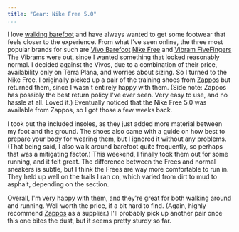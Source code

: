 ```yaml
---
title: "Gear: Nike Free 5.0"
...
```


I love [walking barefoot](http://nymag.com/health/features/46213/,) and have always wanted to get some footwear that feels closer to the experience. From what I've seen online, the three most popular brands for such are [Vivo Barefoot](http://www.terraplana.com/vivobarefoot,) [Nike Free](http://www.nike.com/nikefree/,) and [Vibram FiveFingers](http://www.vibramfivefingers.com/.) The Vibrams were out, since I wanted something that looked reasonably normal. I decided against the Vivos, due to a combination of their price, availability only on Terra Plana, and worries about sizing. So I turned to the Nike Free. I originally picked up a pair of the training shoes from [Zappos](http://www.zappos.com/,) but returned them, since I wasn't entirely happy with them. (Side note: Zappos has possibly the best return policy I've ever seen. Very easy to use, and no hassle at all. Loved it.) Eventually noticed that the Nike Free 5.0 was available from Zappos, so I got those a few weeks back.

I took out the included insoles, as they just added more material between my foot and the ground. The shoes also came with a guide on how best to prepare your body for wearing them, but I ignored it without any problems. (That being said, I also walk around barefoot quite frequently, so perhaps that was a mitigating factor.) This weekend, I finally took them out for some running, and it felt great. The difference between the Frees and normal sneakers is subtle, but I think the Frees are way more comfortable to run in. They held up well on the trails I ran on, which varied from dirt to mud to asphalt, depending on the section.

Overall, I'm very happy with them, and they're great for both walking around and running. Well worth the price, if a bit hard to find. (Again, highly recommend [Zappos](http://www.zappos.com/) as a supplier.) I'll probably pick up another pair once this one bites the dust, but it seems pretty sturdy so far.

